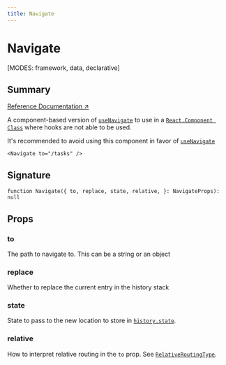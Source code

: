 ```yaml
---
title: Navigate
---
```


# Navigate

<!--
⚠️ ⚠️ IMPORTANT ⚠️ ⚠️ 

Thank you for helping improve our documentation!

This file is auto-generated from the JSDoc comments in the source
code, so please edit the JSDoc comments in the file below and this
file will be re-generated once those changes are merged.

https://github.com/remix-run/react-router/blob/main/packages/react-router/lib/components.tsx
-->

[MODES: framework, data, declarative]

## Summary

[Reference Documentation ↗](https://api.reactrouter.com/v7/functions/react_router.Navigate.html)

A component-based version of [`useNavigate`](../hooks/useNavigate) to use in a [`React.Component
Class`](https://reactjs.org/docs/react-component.html) where hooks are not
able to be used.

It's recommended to avoid using this component in favor of [`useNavigate`](../hooks/useNavigate)

```tsx
<Navigate to="/tasks" />
```

## Signature

```tsx
function Navigate({ to, replace, state, relative, }: NavigateProps): null
```

## Props

### to

The path to navigate to. This can be a string or an object

### replace

Whether to replace the current entry in the history stack

### state

State to pass to the new location to store in [`history.state`](https://developer.mozilla.org/en-US/docs/Web/API/History/state).

### relative

How to interpret relative routing in the `to` prop. See [`RelativeRoutingType`](https://api.reactrouter.com/v7/types/react_router.RelativeRoutingType.html).

